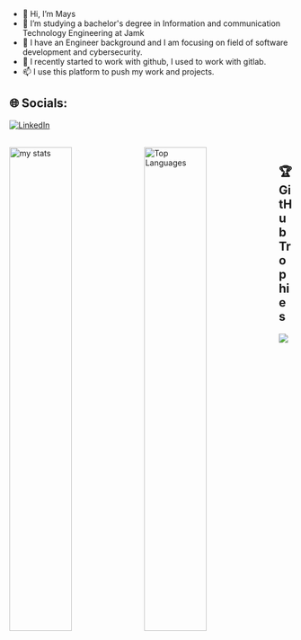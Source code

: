 - 👋 Hi, I’m Mays 
- 👀 I’m studying a bachelor's degree in Information and communication Technology Engineering at Jamk
- 🌱 I have an Engineer background  and I am focusing on field of software development and cybersecurity.
- 💞️ I recently started to work with github, I used to work with gitlab.
- 📫 I use this platform to push my work and projects.

## 🌐 Socials:
 [![LinkedIn](https://img.shields.io/badge/LinkedIn-%230077B5.svg?logo=linkedin&logoColor=white)](https://linkedin.com/in/mays-alazzawi)

 
<br/>
<div><img alt="my stats" align="left" width="47%" src="https://github-readme-stats.vercel.app/api?username=Mays-M&show_icons=true&theme=merko"/>
</div>
<div> 
<img alt="Top Languages" align="left" width="47%" src="https://github-readme-stats.vercel.app/api/top-langs/?username=Mays-M&layout=compact"/>
</div>


 ## 🏆 GitHub Trophies
![](https://github-profile-trophy.vercel.app/?username=Mays-M&theme=discord&no-frame=false&no-bg=true&margin-w=4)


